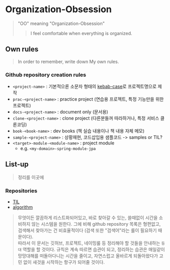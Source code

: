 # Organization-Obsession
> "OO" meaning "Organization-Obsession"  
>> I feel comfortable when everything is organized.

## Own rules
> In order to remember, write down My own rules.

### Github repository creation rules
- `<project-name>` : 기본적으론 소문자 형태의 [kebab-case](https://en.wiktionary.org/wiki/kebab_case)로 프로젝트명으로 제작
- `prac-<project-name>` : practice project (연습용 프로젝트, 특정 기능만을 위한 프로젝트)
- `docs-<project-name>` : document only (문서용)
- `clone-<project-name>` : clone project (다른분들꺼 따라하거나, 특정 서비스 클론코딩)
- `book-<book-name>` : dev books (책 실습 내용이나 책 내용 자체 메모)
- `sample-<project-name>` : 상황재현, 코드삽입용 샘플코드 -> samples or TIL?
- `<target>-module-<module-name>` : project module
  - e.g. `<my-domain>-spring-module-jpa`
<!-- - `course-<course-name>` : dev courses (강의 실습 내용이나 강의 내용 자체 메모) -->
<!-- - `toy-<project-name>` : toy only (장난감으로 만들어본 프로젝트) -->

## List-up
> 정리를 이곳에

### Repositories
- [TIL](https://github.com/bin-e/TIL)
- [algorithm](https://github.com/bin-e/algorithm)  

<!--
## :clipboard: Memo
- svc = service
- mlt = multi
- mdl = module
-->

> 무엇이든 깔끔하게 리스트화되어있고, 바로 찾아갈 수 있는, 쓸때없이 시간을 소비하지 않는 시스템을 원한다. 그에 비해 github repository 목록은 형편없고, 검색해서 찾아가는 건 비효율적이다 (검색 또한 "검색어"라는 룰이 필요하기 때문이다).  
> 따라서 이 문서는 깃허브, 프로젝트, 네이밍룰 등 정리해야 할 것들을 안내하는 `등대` 역할을 할 것이다. 규칙은 계속 따르면 습관이 되고, 정리하는 습관은 매일같이 망망대해를 떠돌아다니는 시간을 줄이고, 자연스럽고 올바르게 되돌아왔다가 고민 없이 새것을 시작하는 항구가 되어줄 것이다.
